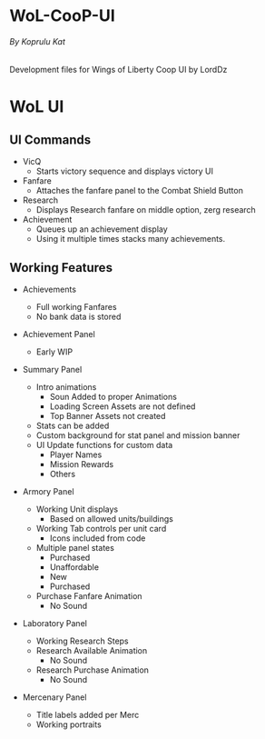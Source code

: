 # WoL-CooP-UI
###### By Koprulu Kat

Development files for Wings of Liberty Coop UI by LordDz

# WoL UI

## UI Commands
- VicQ
    - Starts victory sequence and displays victory UI
- Fanfare
    - Attaches the fanfare panel to the Combat Shield Button
- Research
    - Displays Research fanfare on middle option, zerg research
- Achievement
    - Queues up an achievement display
    - Using it multiple times stacks many achievements.

## Working Features
- Achievements
    - Full working Fanfares
    - No bank data is stored

- Achievement Panel
    - Early WIP

- Summary Panel 
    - Intro animations
        - Soun Added to proper Animations
        - Loading Screen Assets are not defined
        - Top Banner Assets not created
    - Stats can be added
    - Custom background for stat panel and mission banner
    - UI Update functions for custom data
        - Player Names
        - Mission Rewards
        - Others

- Armory Panel
    - Working Unit displays
        - Based on allowed units/buildings
    - Working Tab controls per unit card
        - Icons included from code
    - Multiple panel states
        - Purchased
        - Unaffordable
        - New
        - Purchased
    - Purchase Fanfare Animation
        - No Sound

- Laboratory Panel
    - Working Research Steps
    - Research Available Animation
        - No Sound
    - Research Purchase Animation
        - No Sound

- Mercenary Panel
    - Title labels added per Merc
    - Working portraits